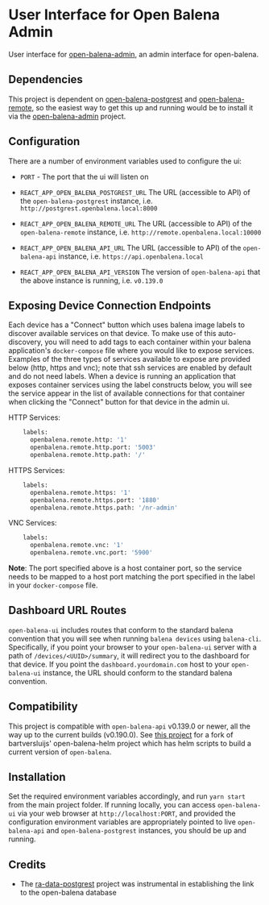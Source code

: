 # User Interface for Open Balena Admin

User interface for [open-balena-admin](https://github.com/dcaputo-harmoni/open-balena-admin), an admin interface for open-balena.

## Dependencies

This project is dependent on [open-balena-postgrest](https://github.com/dcaputo-harmoni/open-balena-postgrest) and [open-balena-remote](https://github.com/dcaputo-harmoni/open-balena-remote), so the easiest way to get this up and running would be to install it via the [open-balena-admin](https://github.com/dcaputo-harmoni/open-balena-admin) project.

## Configuration

There are a number of environment variables used to configure the ui:

- `PORT` - The port that the ui will listen on

- `REACT_APP_OPEN_BALENA_POSTGREST_URL` The URL (accessible to API) of the `open-balena-postgrest` instance, i.e. `http://postgrest.openbalena.local:8000`

- `REACT_APP_OPEN_BALENA_REMOTE_URL` The URL (accessible to API) of the `open-balena-remote` instance, i.e. `http://remote.openbalena.local:10000`

- `REACT_APP_OPEN_BALENA_API_URL` The URL (accessible to API) of the `open-balena-api` instance, i.e. `https://api.openbalena.local`

- `REACT_APP_OPEN_BALENA_API_VERSION` The version of `open-balena-api` that the above instance is running, i.e. `v0.139.0`

## Exposing Device Connection Endpoints

Each device has a "Connect" button which uses balena image labels to discover available services on that device.  To make use of this auto-discovery, you will need to add tags to each container within your balena application's `docker-compose` file where you would like to expose services.  Examples of the three types of services available to expose are provided below (http, https and vnc); note that ssh services are enabled by default and do not need labels.  When a device is running an application that exposes container services using the label constructs below, you will see the service appear in the list of available connections for that container when clicking the "Connect" button for that device in the admin ui.

HTTP Services:
```sh
    labels:
      openbalena.remote.http: '1'
      openbalena.remote.http.port: '5003'
      openbalena.remote.http.path: '/'
```

HTTPS Services:
```sh
    labels:
      openbalena.remote.https: '1'
      openbalena.remote.https.port: '1880'
      openbalena.remote.https.path: '/nr-admin'
```

VNC Services:
```sh
    labels:
      openbalena.remote.vnc: '1'
      openbalena.remote.vnc.port: '5900'
```

**Note**: The port specified above is a host container port, so the service needs to be mapped to a host port matching the port specified in the label in your `docker-compose` file.

## Dashboard URL Routes

`open-balena-ui` includes routes that conform to the standard balena convention that you will see when running `balena devices` using `balena-cli`.  Specifically, if you point your browser to your `open-balena-ui` server with a path of `/devices/<UUID>/summary`, it will redirect you to the dashboard for that device.  If you point the `dashboard.yourdomain.com` host to your `open-balena-ui` instance, the URL should conform to the standard balena convention. 

## Compatibility

This project is compatible with `open-balena-api` v0.139.0 or newer, all the way up to the current builds (v0.190.0).  See [this project](https://github.com/dcaputo-harmoni/open-balena-helm) for a fork of bartversluijs' open-balena-helm project which has helm scripts to build a current version of `open-balena`.

## Installation

Set the required environment variables accordingly, and run `yarn start` from the main project folder.  If running locally, you can access `open-balena-ui` via your web browser at `http://localhost:PORT`, and provided the configuration environment variables are appropriately pointed to live `open-balena-api` and `open-balena-postgrest` instances, you should be up and running.

## Credits

- The [ra-data-postgrest](https://github.com/raphiniert-com/ra-data-postgrest) project was instrumental in establishing the link to the open-balena database
